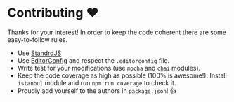 Contributing :heart:
====================

Thanks for your interest! In order to keep the code coherent there are some
easy-to-follow rules.

 * Use [StandrdJS](https://standardjs.com/)
 * Use [EditorConfig](http://www.editorconfig.com) and respect the
   `.editorconfig` file.
 * Write test for your modifications (use `mocha` and `chai` modules).
 * Keep the code coverage as high as possible (100% is awesome!). Install
   `istanbul` module and run `npm run coverage` to check it.
 * Proudly add yourself to the authors in `package.json`! :+1:
